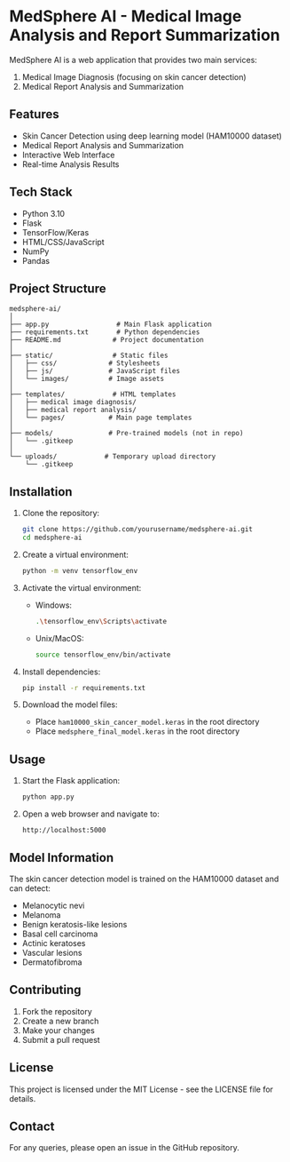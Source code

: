 # MedSphere AI - Medical Image Analysis and Report Summarization

MedSphere AI is a web application that provides two main services:
1. Medical Image Diagnosis (focusing on skin cancer detection)
2. Medical Report Analysis and Summarization

## Features

- Skin Cancer Detection using deep learning model (HAM10000 dataset)
- Medical Report Analysis and Summarization
- Interactive Web Interface
- Real-time Analysis Results

## Tech Stack

- Python 3.10
- Flask
- TensorFlow/Keras
- HTML/CSS/JavaScript
- NumPy
- Pandas

## Project Structure

```
medsphere-ai/
│
├── app.py                 # Main Flask application
├── requirements.txt       # Python dependencies
├── README.md             # Project documentation
│
├── static/               # Static files
│   ├── css/             # Stylesheets
│   ├── js/              # JavaScript files
│   └── images/          # Image assets
│
├── templates/            # HTML templates
│   ├── medical image diagnosis/
│   ├── medical report analysis/
│   └── pages/           # Main page templates
│
├── models/              # Pre-trained models (not in repo)
│   └── .gitkeep
│
└── uploads/            # Temporary upload directory
    └── .gitkeep
```

## Installation

1. Clone the repository:
   ```bash
   git clone https://github.com/yourusername/medsphere-ai.git
   cd medsphere-ai
   ```

2. Create a virtual environment:
   ```bash
   python -m venv tensorflow_env
   ```

3. Activate the virtual environment:
   - Windows:
     ```bash
     .\tensorflow_env\Scripts\activate
     ```
   - Unix/MacOS:
     ```bash
     source tensorflow_env/bin/activate
     ```

4. Install dependencies:
   ```bash
   pip install -r requirements.txt
   ```

5. Download the model files:
   - Place `ham10000_skin_cancer_model.keras` in the root directory
   - Place `medsphere_final_model.keras` in the root directory

## Usage

1. Start the Flask application:
   ```bash
   python app.py
   ```

2. Open a web browser and navigate to:
   ```
   http://localhost:5000
   ```

## Model Information

The skin cancer detection model is trained on the HAM10000 dataset and can detect:
- Melanocytic nevi
- Melanoma
- Benign keratosis-like lesions
- Basal cell carcinoma
- Actinic keratoses
- Vascular lesions
- Dermatofibroma

## Contributing

1. Fork the repository
2. Create a new branch
3. Make your changes
4. Submit a pull request

## License

This project is licensed under the MIT License - see the LICENSE file for details.

## Contact

For any queries, please open an issue in the GitHub repository.
